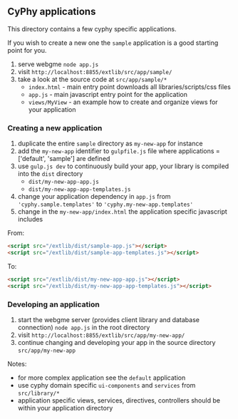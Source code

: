 ## CyPhy applications ##

This directory contains a few cyphy specific applications.

If you wish to create a new one the `sample` application is a good starting point for you.

1. serve webgme `node app.js`
2. visit `http://localhost:8855/extlib/src/app/sample/`
3. take a look at the source code at `src/app/sample/*`
    - `index.html` - main entry point downloads all libraries/scripts/css files
    - `app.js` - main javascript entry point for the application
    - `views/MyView` - an example how to create and organize views for your application

### Creating a new application ###

1. duplicate the entire `sample` directory as `my-new-app` for instance
2. add the `my-new-app` identifier to `gulpfile.js` file where applications = ['default', 'sample'] are defined
3. use `gulp.js dev` to continuously build your app, your library is compiled into the `dist` directory
    - `dist/my-new-app-app.js`
    - `dist/my-new-app-app-templates.js`
4. change your application dependency in `app.js` from `'cyphy.sample.templates'` to `'cyphy.my-new-app.templates'`
5. change in the `my-new-app/index.html` the application specific javascript includes

From:
```html
<script src="/extlib/dist/sample-app.js"></script>
<script src="/extlib/dist/sample-app-templates.js"></script>
```

To:
```html
<script src="/extlib/dist/my-new-app-app.js"></script>
<script src="/extlib/dist/my-new-app-app-templates.js"></script>
```

### Developing an application ###
1. start the webgme server (provides client library and database connection) `node app.js` in the root directory
2. visit `http://localhost:8855/extlib/src/app/my-new-app/`
3. continue changing and developing your app in the source directory `src/app/my-new-app`

Notes:
- for more complex application see the `default` application
- use cyphy domain specific `ui-components` and `services` from `src/library/*`
- application specific views, services, directives, controllers should be within your application directory
